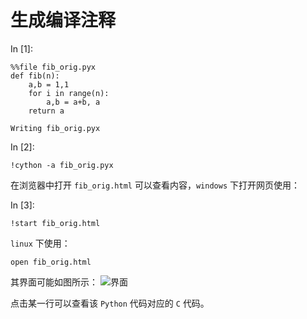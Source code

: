 # 生成编译注释

In [1]:

```
%%file fib_orig.pyx
def fib(n):
    a,b = 1,1
    for i in range(n):
        a,b = a+b, a
    return a

```

```
Writing fib_orig.pyx

```

In [2]:

```
!cython -a fib_orig.pyx

```

在浏览器中打开 `fib_orig.html` 可以查看内容，`windows` 下打开网页使用：

In [3]:

```
!start fib_orig.html

```

`linux` 下使用：

```
open fib_orig.html
```

其界面可能如图所示： ![界面](fib_orig.png)

点击某一行可以查看该 `Python` 代码对应的 `C` 代码。